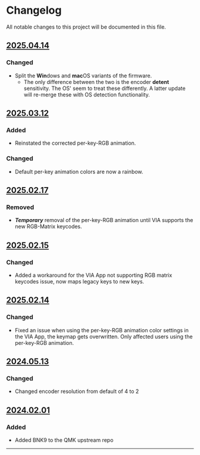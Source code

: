 # Changelog

All notable changes to this project will be documented in this file.


## [2025.04.14]

### Changed

- Split the **Win**dows and **mac**OS variants of the firmware.
    - The only difference between the two is the encoder **detent** sensitivity.  The OS' seem to treat these differently.  A latter update will re-merge these with OS detection functionality.

## [2025.03.12]

### Added

- Reinstated the corrected per-key-RGB animation.

### Changed

- Default per-key animation colors are now a rainbow.


## [2025.02.17]

### Removed

- ***Temporary*** removal of the per-key-RGB animation until VIA supports the new RGB-Matrix keycodes.


## [2025.02.15]

### Changed

- Added a workaround for the VIA App not supporting RGB matrix keycodes issue, now maps legacy keys to new keys.


## [2025.02.14]

### Changed

- Fixed an issue when using the per-key-RGB animation color settings in the VIA App, the keymap gets overwritten.  Only affected users using the per-key-RGB animation.


## [2024.05.13]

### Changed

- Changed encoder resolution from default of 4 to 2


## [2024.02.01]

### Added

- Added BNK9 to the QMK upstream repo


---

[2025.04.14]: https://github.com/binepad-global/qmk_userspace_binepad/commit/3a5c9e69da04aea31b8e2ca6cc6355859a5b8627
[2025.03.12]: https://github.com/binepad-global/qmk_userspace_binepad/commit/11a459c0ba7c44574afdfaea09284f56537595b8
[2025.02.17]: https://github.com/binepad-global/qmk_userspace_binepad/commit/66c6b2e84956dd063cf064dee02bebdd8a709abf
[2025.02.15]: https://github.com/binepad-global/qmk_userspace_binepad/commit/5023432d924c4d9dc1a60472b500af16ae7a375c
[2025.02.14]: https://github.com/binepad-global/qmk_userspace_binepad/commit/22463f4598f7315c1df5dd0abf1cc0f2079cd45a
[2024.05.13]: https://github.com/qmk/qmk_firmware/pull/23707
[2024.02.01]: https://github.com/qmk/qmk_firmware/pull/22831
